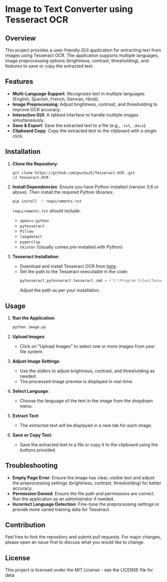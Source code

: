 # Image to Text Converter using Tesseract OCR

## Overview

This project provides a user-friendly GUI application for extracting text from images using Tesseract OCR. The application supports multiple languages, image preprocessing options (brightness, contrast, thresholding), and features to save or copy the extracted text.

## Features

- **Multi-Language Support**: Recognizes text in multiple languages (English, Spanish, French, German, Hindi).
- **Image Preprocessing**: Adjust brightness, contrast, and thresholding to improve OCR accuracy.
- **Interactive GUI**: A tabbed interface to handle multiple images simultaneously.
- **Save & Export**: Save the extracted text to a file (e.g., `.txt`, `.docx`).
- **Clipboard Copy**: Copy the extracted text to the clipboard with a single click.

## Installation

1. **Clone the Repository**:
    ```bash
    git clone https://github.com/puckuz5/Tesseract-OCR-.git
    cd Tesseract-OCR-
    ```

2. **Install Dependencies**:
    Ensure you have Python installed (version 3.6 or above). Then install the required Python libraries:
    ```bash
    pip install -r requirements.txt
    ```
    `requirements.txt` should include:
    - `opencv-python`
    - `pytesseract`
    - `Pillow`
    - `langdetect`
    - `pyperclip`
    - `tkinter` (Usually comes pre-installed with Python)

3. **Tesseract Installation**:
    - Download and install Tesseract OCR from [here](https://github.com/tesseract-ocr/tesseract).
    - Set the path to the Tesseract executable in the code:
      ```python
      pytesseract.pytesseract.tesseract_cmd = r'C:\Program Files\Tesseract-OCR\tesseract.exe'
      ```
      Adjust the path as per your installation.

## Usage

1. **Run the Application**:
    ```bash
    python image.py
    ```

2. **Upload Images**:
    - Click on "Upload Images" to select one or more images from your file system.
    
3. **Adjust Image Settings**:
    - Use the sliders to adjust brightness, contrast, and thresholding as needed.
    - The processed image preview is displayed in real-time.

4. **Select Language**:
    - Choose the language of the text in the image from the dropdown menu.

5. **Extract Text**:
    - The extracted text will be displayed in a new tab for each image.

6. **Save or Copy Text**:
    - Save the extracted text to a file or copy it to the clipboard using the buttons provided.

## Troubleshooting

- **Empty Page Error**: Ensure the image has clear, visible text and adjust the preprocessing settings (brightness, contrast, thresholding) for better accuracy.
- **Permission Denied**: Ensure the file path and permissions are correct. Run the application as an administrator if needed.
- **Incorrect Language Detection**: Fine-tune the preprocessing settings or provide more varied training data for Tesseract.

## Contribution

Feel free to fork the repository and submit pull requests. For major changes, please open an issue first to discuss what you would like to change.

## License

This project is licensed under the MIT License - see the LICENSE file for deta



